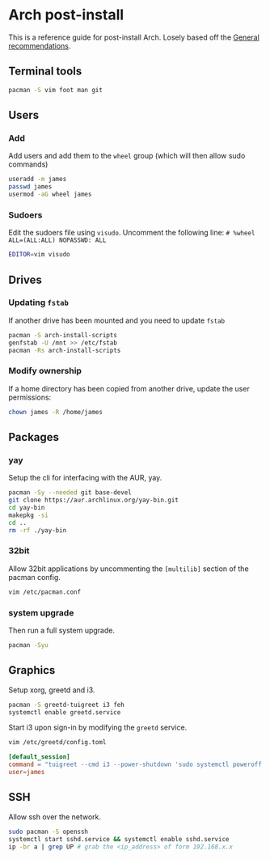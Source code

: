 # Arch post-install
This is a reference guide for post-install Arch.
Losely based off the [General recommendations](https://wiki.archlinux.org/title/General_recommendations).

## Terminal tools
``` sh
pacman -S vim foot man git
```


## Users

### Add
Add users and add them to the `wheel` group (which will then allow sudo commands)

``` sh
useradd -m james
passwd james
usermod -aG wheel james
```

### Sudoers

Edit the sudoers file using `visudo`. Uncomment the following line: `# %wheel ALL=(ALL:ALL) NOPASSWD: ALL`

``` sh
EDITOR=vim visudo
```

## Drives

### Updating `fstab`
If another drive has been mounted and you need to update `fstab`

``` sh
pacman -S arch-install-scripts
genfstab -U /mnt >> /etc/fstab
pacman -Rs arch-install-scripts
```

### Modify ownership
If a home directory has been copied from another drive, update the user permissions:

``` sh
chown james -R /home/james
```

## Packages 

### yay

Setup the cli for interfacing with the AUR, yay.

``` sh
pacman -Sy --needed git base-devel
git clone https://aur.archlinux.org/yay-bin.git
cd yay-bin
makepkg -si
cd ..
rm -rf ./yay-bin
```

### 32bit

Allow 32bit applications by uncommenting the `[multilib]` section of the pacman config.

``` sh
vim /etc/pacman.conf
```

### system upgrade

Then run a full system upgrade.
``` sh
pacman -Syu
```

## Graphics

Setup xorg, greetd and i3.

``` sh
pacman -S greetd-tuigreet i3 feh
systemctl enable greetd.service
```

Start i3 upon sign-in by modifying the `greetd` service.

``` sh
vim /etc/greetd/config.toml
```

``` toml
[default_session]
command = "tuigreet --cmd i3 --power-shutdown 'sudo systemctl poweroff' --asterisks --time --remember --user-menu"
user=james
```


## SSH

Allow ssh over the network.

``` sh
sudo pacman -S openssh
systemctl start sshd.service && systemctl enable sshd.service
ip -br a | grep UP # grab the <ip_address> of form 192.168.x.x
```
